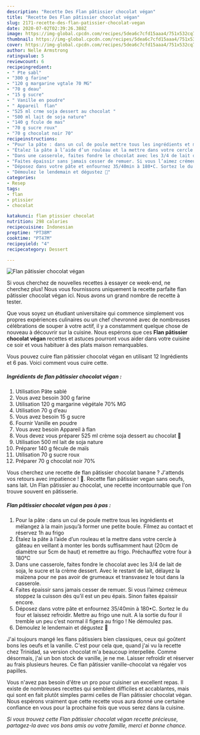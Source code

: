 ```yaml
---
description: "Recette Des Flan pâtissier chocolat végan"
title: "Recette Des Flan pâtissier chocolat végan"
slug: 2171-recette-des-flan-patissier-chocolat-vegan
date: 2020-07-02T02:39:26.388Z
image: https://img-global.cpcdn.com/recipes/5dea6c7cfd15aaa4/751x532cq70/flan-patissier-chocolat-vegan-photo-principale-de-la-recette.jpg
thumbnail: https://img-global.cpcdn.com/recipes/5dea6c7cfd15aaa4/751x532cq70/flan-patissier-chocolat-vegan-photo-principale-de-la-recette.jpg
cover: https://img-global.cpcdn.com/recipes/5dea6c7cfd15aaa4/751x532cq70/flan-patissier-chocolat-vegan-photo-principale-de-la-recette.jpg
author: Nelle Armstrong
ratingvalue: 5
reviewcount: 6
recipeingredient:
- " Pte sabl"
- "300 g farine"
- "120 g margarine vgtale 70 MG"
- "70 g deau"
- "15 g sucre"
- " Vanille en poudre"
- " Appareil  flan"
- "525 ml crme soja dessert au chocolat "
- "500 ml lait de soja nature"
- "140 g fcule de mas"
- "70 g sucre roux"
- "70 g chocolat noir 70"
recipeinstructions:
- "Pour la pâte : dans un cul de poule mettre tous les ingrédients et mélangez à la main jusqu’à former une petite boule. Filmez au contact et réservez 1h au frigo"
- "Étalez la pâte à l’aide d’un rouleau et la mettre dans votre cercle à gâteau en veillant à monter les bords suffisamment haut (20cm de diamètre sur 5cm de haut) et remettre au frigo. Préchauffez votre four à 180°C"
- "Dans une casserole, faites fondre le chocolat avec les 3/4 de lait de soja, le sucre et la crème dessert. Avec le restant de lait, délayez la maïzena pour ne pas avoir de grumeaux et transvasez le tout dans la casserole."
- "Faites épaissir sans jamais cesser de remuer. Si vous l’aimez crémeux stoppez la cuisson dès qu’il est un peu épais. Sinon faites épaissir encore."
- "Déposez dans votre pâte et enfournez 35/40min à 180•C. Sortez le du four et laissez refroidir. Mettre au frigo une nuit. A la sortie du four il tremble un peu c’est normal il figera au frigo ! Ne démoulez pas."
- "Démoulez le lendemain et dégustez 🙂"
categories:
- Resep
tags:
- flan
- ptissier
- chocolat

katakunci: flan ptissier chocolat 
nutrition: 298 calories
recipecuisine: Indonesian
preptime: "PT38M"
cooktime: "PT47M"
recipeyield: "4"
recipecategory: Dessert

---
```



![Flan pâtissier chocolat végan](https://img-global.cpcdn.com/recipes/5dea6c7cfd15aaa4/751x532cq70/flan-patissier-chocolat-vegan-photo-principale-de-la-recette.jpg)

Si vous cherchez de nouvelles recettes à essayer ce week-end, ne cherchez plus! Nous vous fournissons uniquement la recette parfaite flan pâtissier chocolat végan ici. Nous avons un grand nombre de recette à tester.

Que vous soyez un étudiant universitaire qui commence simplement vos propres expériences culinaires ou un chef chevronné avec de nombreuses célébrations de souper à votre actif, il y a constamment quelque chose de nouveau à découvrir sur la cuisine. Nous espérons que ces <strong> Flan pâtissier chocolat végan </strong> recettes et astuces pourront vous aider dans votre cuisine ce soir et vous habituer à des plats maison remarquables.

<!--inarticleads1-->

Vous pouvez cuire flan pâtissier chocolat végan en utilisant 12 Ingrédients et 6 pas. Voici comment vous cuire cette.

##### Ingrédients de flan pâtissier chocolat végan :

1. Utilisation  Pâte sablé
1. Vous avez besoin 300 g farine
1. Utilisation 120 g margarine végétale 70% MG
1. Utilisation 70 g d’eau
1. Vous avez besoin 15 g sucre
1. Fournir  Vanille en poudre
1. Vous avez besoin  Appareil à flan
1. Vous devez vous préparer 525 ml crème soja dessert au chocolat 🍫
1. Utilisation 500 ml lait de soja nature
1. Préparer 140 g fécule de maïs
1. Utilisation 70 g sucre roux
1. Préparer 70 g chocolat noir 70%


Vous cherchez une recette de flan pâtissier chocolat banane ? J&#39;attends vos retours avec impatience ! 💞. Recette flan pâtissier vegan sans oeufs, sans lait. Un Flan pâtissier au chocolat, une recette incontournable que l&#39;on trouve souvent en pâtisserie. 

<!--inarticleads2-->

##### Flan pâtissier chocolat végan pas à pas :

1. Pour la pâte : dans un cul de poule mettre tous les ingrédients et mélangez à la main jusqu’à former une petite boule. Filmez au contact et réservez 1h au frigo
1. Étalez la pâte à l’aide d’un rouleau et la mettre dans votre cercle à gâteau en veillant à monter les bords suffisamment haut (20cm de diamètre sur 5cm de haut) et remettre au frigo. Préchauffez votre four à 180°C
1. Dans une casserole, faites fondre le chocolat avec les 3/4 de lait de soja, le sucre et la crème dessert. Avec le restant de lait, délayez la maïzena pour ne pas avoir de grumeaux et transvasez le tout dans la casserole.
1. Faites épaissir sans jamais cesser de remuer. Si vous l’aimez crémeux stoppez la cuisson dès qu’il est un peu épais. Sinon faites épaissir encore.
1. Déposez dans votre pâte et enfournez 35/40min à 180•C. Sortez le du four et laissez refroidir. Mettre au frigo une nuit. A la sortie du four il tremble un peu c’est normal il figera au frigo ! Ne démoulez pas.
1. Démoulez le lendemain et dégustez 🙂


J&#39;ai toujours mangé les flans pâtissiers bien classiques, ceux qui goûtent bons les oeufs et la vanille. C&#39;est pour cela que, quand j&#39;ai vu la recette chez Trinidad, sa version chocolat m&#39;a beaucoup interpellée. Comme désormais, j&#39;ai un bon stock de vanille, je ne me. Laisser refroidir et réserver au frais plusieurs heures. Ce flan pâtissier vanille-chocolat va régaler vos papilles. 

<!--inarticleads1-->

<p>
Vous n'avez pas besoin d'être un pro pour cuisiner un excellent repas. Il existe de nombreuses recettes qui semblent difficiles et accablantes, mais qui sont en fait plutôt simples parmi celles de Flan pâtissier chocolat végan. Nous espérons vraiment que cette recette vous aura donné une certaine confiance en vous pour la prochaine fois que vous serez dans la cuisine.
</p>

<p>
<i>Si vous trouvez cette Flan pâtissier chocolat végan recette précieuse, partagez-la avec vos bons amis ou votre famille, merci et bonne chance.</i>
</p>
